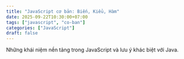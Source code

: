 ```yaml
---
title: "JavaScript cơ bản: Biến, Kiểu, Hàm"
date: 2025-09-22T10:30:00+07:00
tags: ["javascript", "co-ban"]
categories: ["JavaScript"]
draft: false
---
```


Những khái niệm nền tảng trong JavaScript và lưu ý khác biệt với Java.

